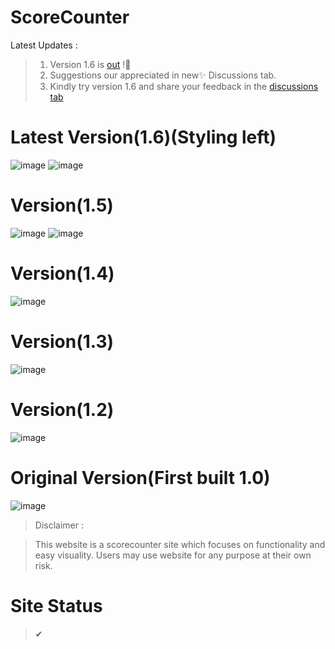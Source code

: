 # ScoreCounter


Latest Updates : 
>1. Version 1.6 is [out](https://coderustypro.github.io/scorecounter/) !🚀
>2. Suggestions our appreciated in new✨ Discussions tab.
>3. Kindly try version 1.6 and share your feedback in the [discussions tab](https://github.com/CodeRustyPro/ScoreCounter/discussions)
# Latest Version(1.6)(Styling left)
![image](https://user-images.githubusercontent.com/65584840/124547261-80cf9a00-de49-11eb-8189-09ef52525478.png)
![image](https://user-images.githubusercontent.com/65584840/124547293-8b8a2f00-de49-11eb-8b2b-7d969ce99b92.png)
# 
# Version(1.5)
![image](https://user-images.githubusercontent.com/65584840/124254583-d6a0fb00-db46-11eb-943a-727e0f244358.png)
![image](https://user-images.githubusercontent.com/65584840/124254825-18ca3c80-db47-11eb-9e29-64f3cbf93f41.png)

# 
# Version(1.4)

![image](https://user-images.githubusercontent.com/65584840/124099532-40ec6980-da7b-11eb-937d-30feceb6613e.png)

# Version(1.3)
>
![image](https://user-images.githubusercontent.com/65584840/123801445-ebdc1680-d907-11eb-8c50-ad56e68ecace.png)

# Version(1.2)

![image](https://user-images.githubusercontent.com/65584840/123774036-af4df200-d8ea-11eb-9b7c-ee4c5e1fab46.png)
# Original Version(First built 1.0)
![image](https://user-images.githubusercontent.com/65584840/123740671-6e43e680-d8c6-11eb-8040-847a1b0a35ba.png)


>Disclaimer :


>This website is a scorecounter site which focuses on functionality and easy visuality.
>Users may use website for any purpose at their own risk.
# Site Status 
> ✔
